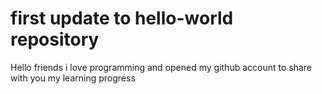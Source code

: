# first update to hello-world repository
Hello friends i love programming and opened my github account to share with you my learning progress

